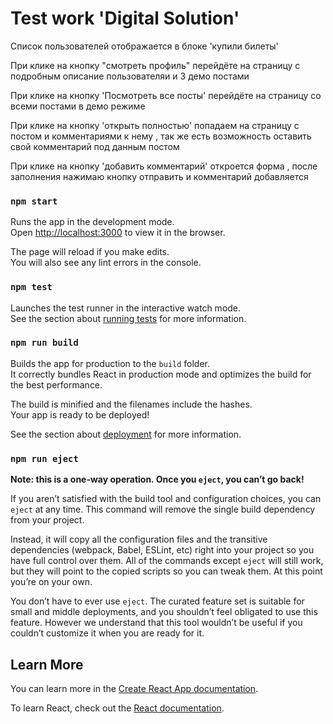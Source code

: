 # Test work 'Digital Solution'

Список пользователей отображается в блоке 'купили билеты' 

При клике на кнопку "смотреть профиль" перейдёте на страницу с подробным описание пользователяи и 3 демо постами 

При клике на кнопку 'Посмотреть все посты' перейдёте на страницу 
со всеми постами в демо режиме 

При клике на кнопку 'открыть полностью' попадаем на страницу с постом и комментариями к нему , так же есть возможность оставить свой комментарий под данным постом 

При клике на кнопку 'добавить комментарий' откроется форма , после заполнения нажимаю кнопку отправить и комментарий добавляется

### `npm start`

Runs the app in the development mode.\
Open [http://localhost:3000](http://localhost:3000) to view it in the browser.

The page will reload if you make edits.\
You will also see any lint errors in the console.

### `npm test`

Launches the test runner in the interactive watch mode.\
See the section about [running tests](https://facebook.github.io/create-react-app/docs/running-tests) for more information.

### `npm run build`

Builds the app for production to the `build` folder.\
It correctly bundles React in production mode and optimizes the build for the best performance.

The build is minified and the filenames include the hashes.\
Your app is ready to be deployed!

See the section about [deployment](https://facebook.github.io/create-react-app/docs/deployment) for more information.

### `npm run eject`

**Note: this is a one-way operation. Once you `eject`, you can’t go back!**

If you aren’t satisfied with the build tool and configuration choices, you can `eject` at any time. This command will remove the single build dependency from your project.

Instead, it will copy all the configuration files and the transitive dependencies (webpack, Babel, ESLint, etc) right into your project so you have full control over them. All of the commands except `eject` will still work, but they will point to the copied scripts so you can tweak them. At this point you’re on your own.

You don’t have to ever use `eject`. The curated feature set is suitable for small and middle deployments, and you shouldn’t feel obligated to use this feature. However we understand that this tool wouldn’t be useful if you couldn’t customize it when you are ready for it.

## Learn More

You can learn more in the [Create React App documentation](https://facebook.github.io/create-react-app/docs/getting-started).

To learn React, check out the [React documentation](https://reactjs.org/).
